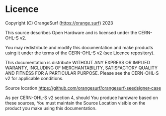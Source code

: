 # Licence

Copyright (C) OrangeSurf (https://orange.surf) 2023

This source describes Open Hardware and is licensed under the CERN-OHL-S v2.

You may redistribute and modify this documentation and make products using it
under the terms of the CERN-OHL-S v2 (see Licence repository).

This documentation is distribute WITHOUT ANY EXPRESS OR IMPLIED WARANTY,
INCLUDING OF MERCHANTABILITY, SATISFACTORY QUALITY AND FITNESS FOR A 
PARTICULAR PURPOSE. Please see the CERN-OHL-S v2 for applicable conditions.

Source location https://github.com/orangesurf/orangesurf-seedsigner-case

As per CERN-OHL-S v2 section 4, should You produce hardware based on these sources,
You must maintain the Source Location visible on the product you make using this documentation.

